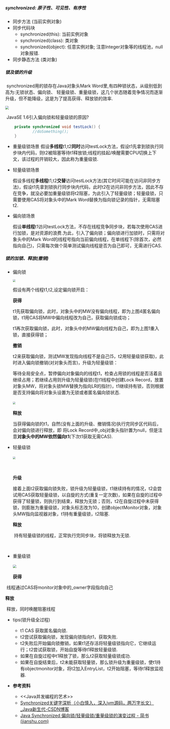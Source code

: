 ##### synchronized: 原子性、可见性、有序性

- 同步方法 (当前实例对象)
- 同步代码块 
  - synchronized(this): 当前实例对象
  - synchronized(class): 类对象
  - synchronized(object): 任意实例对象; 注意Integer对象等的线程池，null对象报错.
- 同步静态方法 (类对象) 

##### 锁及锁的升级

​	synchronized用的锁存在Java对象头Mark Word里,有四种锁状态，从级别低到高为:无锁状态、偏向锁、
轻量级锁、重量级锁，这几个状态随着竞争情况而逐渐升级，但不能降级，这是为了提高获得、释放锁的效率.

<img src="C:\Users\18160\Desktop\YW\JAVA\KB\CS-KB\多线程\synchronized-lock-state.jpg" style="zoom: 67%;" />

​	JavaSE 1.6引入偏向锁和轻量级锁的原因?

```java
	private synchronized void testLock() {
       	 	//doSomething();
    }
```

- 重量级锁场景
  	假设**多线程**t1,t2**同时**访问testLock方法，假设t1先拿到锁执行同步块内代码，则t2被阻塞等待t1释放锁;线程的挂起/唤醒需要CPU切换上下文，该过程的开销较大，因此称为重量级锁.

- 轻量级锁场景

  ​	假设多线程**多线程**t1,t2**交替**访问testLock方法(其它时间可能在访问非同步方法)，假设t1先拿到锁执行同步块内代码，此时t2在访问非同步方法，因此不存在竞争，就没必要加重量级锁将t2阻塞，为此引入了轻量级锁；轻量级锁，只需要使用CAS将对象头中的Mark Word替换为指向锁记录的指针，无需阻塞t2.

- 偏向锁场景

  ​	假设**单线程**t1访问testLock方法，不存在线程竞争同步块，若每次使用CAS进行加锁，是对资源的浪费.为此，引入了偏向锁；偏向锁进行加锁时，只需将对象头中的Mark Word的线程号指向当前偏向线程，在单线程下(除首次，必然指向自己)，只需每次做个简单测试偏向线程是否为自己即可，无需进行CAS.

##### 锁的加锁、释放(撤销)

- 偏向锁

  <img src="C:\Users\18160\Desktop\YW\JAVA\KB\CS-KB\多线程\basic-lock.jpg" style="zoom: 50%;" />

  假设有两个线程t1,t2,设定偏向锁开启：

  **获得**	

  ​	t1先获取偏向锁，此时，对象头中的MW没有偏向线程，即为上图4匿名偏向锁，t1用CAS将MW中偏向线程改为自己，获取偏向锁成功；

  ​	t1再次获取偏向锁，此时，对象头中的MW偏向线程为自己，即为上图1重入锁，直接获得锁；

  **撤销**

  ​	t2来获取偏向锁，测试MW发现指向线程不是自己(5，t2用轻量级锁获取)，此时进入偏向锁撤销(对对象头而言)，升级为轻量级锁：

  ​	等待全局安全点，暂停偏向对象偏向的线程t1，检查占用锁的线程是否活着且继续占用；若继续占用则升级为轻量级锁(在t1线程中创建Lock Record，放置对象头MW，将对象头锁MW替换为指向LR的指针)，t1继续持有锁，否则根据是否支持偏向将对象头设置为无锁或者匿名偏向锁状态.

  ​			<img src="C:\Users\18160\Desktop\YW\JAVA\KB\CS-KB\多线程\basic-lock-revoke.jpg" style="zoom:50%;" />

  **释放**

  ​	当获得偏向锁的t1，自然(没有上面的升级、撤销情况)执行完同步区代码后，会对偏向锁进行释放，即
  将Lock Record中_obj对象头指针置为null，但是注意**对象头中的MW依然偏向t1**(下次t1获取无需CAS).

  

- 轻量级锁

  ​                                      				<img src="C:\Users\18160\Desktop\YW\JAVA\KB\CS-KB\多线程\light-lock.jpg" style="zoom:50%;" />  

  ​	

  **升级**

  ​	接着上面t2获取偏向锁失败，锁升级为轻量级锁，t1继续持有的情况，t2会尝试用CAS获取轻量级锁，以自旋的方式(重复一定次数)，如果在自旋的过程中获得了轻量锁，则执行到结束，释放为无锁；否则，t2在自旋过程中未获得锁，则膨胀为重量级锁，对象头标志改为10，创建objectMonitor对象，对象头MW指向监视器对象，t1持有重量级锁，t2阻塞.

  

  **释放**

  ​	持有轻量级锁的线程，正常执行完同步块，将锁释放为无锁.

  ​                                                                          

- 重量级锁

  ​							<img src="C:\Users\18160\Desktop\YW\JAVA\KB\CS-KB\多线程\heavy-lock.jpg" style="zoom:67%;" />

  **获得**

​	线程通过CAS将monitor对象中的_owner字段指向自己

 **释放**

​	释放，同时唤醒阻塞线程

- tips(锁升级全过程)
  - t1 CAS 获取匿名偏向锁.
  - t2尝试获取偏向锁，发现偏向锁指向t1，获取失败.
  - t2失败后开始偏向锁撤销，如果t1还存活将轻量级锁指向它，它继续运行；t2尝试获取锁，开始自旋等待t1释放轻量级锁.
  - 如果在自旋过程中t1释放了锁，那么t2获取轻量级锁成功.
  - 如果在自旋结束后，t2未能获取轻量锁，那么锁升级为重量级锁，使t1持有objectmonitor对象，将t2加入EntryList，t2开始阻塞，等待t1释放监视器.

- **参考资料**
  - <<Java并发编程的艺术>>
  - [Synchronized关键字深析（小白慎入，深入jvm源码，两万字长文）_Java新生代-CSDN博客](https://blog.csdn.net/weixin_42762133/article/details/103241439)
  - [Java Synchronized 偏向锁/轻量级锁/重量级锁的演变过程 - 简书 (jianshu.com)](https://www.jianshu.com/p/22b5a0a78a9b)



